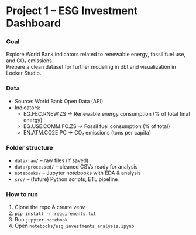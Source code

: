 # Project 1 – ESG Investment Dashboard

### Goal
Explore World Bank indicators related to renewable energy, fossil fuel use, and CO₂ emissions.  
Prepare a clean dataset for further modeling in dbt and visualization in Looker Studio.

### Data
- Source: World Bank Open Data (API)  
- Indicators:
  - EG.FEC.RNEW.ZS → Renewable energy consumption (% of total final energy)  
  - EG.USE.COMM.FO.ZS → Fossil fuel consumption (% of total)  
  - EN.ATM.CO2E.PC → CO₂ emissions (tons per capita)

### Folder structure
- `data/raw/` – raw files (if saved)  
- `data/processed/` – cleaned CSVs ready for analysis  
- `notebooks/` – Jupyter notebooks with EDA & analysis  
- `src/` – (future) Python scripts, ETL pipeline

### How to run
1. Clone the repo & create venv  
2. `pip install -r requirements.txt`  
3. Run `jupyter notebook`  
4. Open `notebooks/esg_investments_analysis.ipynb`